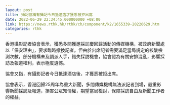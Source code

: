 ```yaml
---
layout: post
title: 攝記協稱有攝記今日抵酒店才獲悉被拒出席
date: 2022-06-29 22:34:45.000000000 +08:00
link: https://news.rthk.hk/rthk/ch/component/k2/1655339-20220629.htm
categories: rthk
---
```


香港攝影記者協會表示，獲悉多間獲邀採訪慶回歸活動的傳媒機構，被政府新聞處以「保安理由」，要求臨時撤換記者。但由於出席記者需要滿足當局規定的核酸檢測次數，部分機構未及調派人手，錯失採訪機會，協會認為有關安排混亂，影響採訪及報道權利，表示極度遺憾。

協會又指，有攝影記者今日抵達酒店後，才獲悉被拒出席。

協會表示，香港回歸25周年為重大新聞，多間傳媒機構無法派記者到場，嚴重影響新聞採訪及報道，損害公眾知情權，期望當局檢討，保障採訪自由及新聞工作者的權益。
